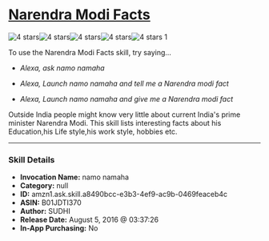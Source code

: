 # [Narendra Modi Facts](http://alexa.amazon.com/#skills/amzn1.ask.skill.a8490bcc-e3b3-4ef9-ac9b-0469feaceb4c)
![4 stars](../../images/ic_star_black_18dp_1x.png)![4 stars](../../images/ic_star_black_18dp_1x.png)![4 stars](../../images/ic_star_black_18dp_1x.png)![4 stars](../../images/ic_star_black_18dp_1x.png)![4 stars](../../images/ic_star_border_black_18dp_1x.png) 1

To use the Narendra Modi Facts skill, try saying...

* *Alexa, ask namo  namaha*

* *Alexa, Launch namo  namaha and  tell me a Narendra modi fact*

* *Alexa,  Launch namo  namaha and  give me a  Narendra modi fact*

Outside India people might know very little about current India's prime minister Narendra Modi. This skill lists interesting facts about his Education,his Life style,his work style, hobbies etc.

***

### Skill Details

* **Invocation Name:** namo namaha
* **Category:** null
* **ID:** amzn1.ask.skill.a8490bcc-e3b3-4ef9-ac9b-0469feaceb4c
* **ASIN:** B01JDTI370
* **Author:** SUDHI
* **Release Date:** August 5, 2016 @ 03:37:26
* **In-App Purchasing:** No
